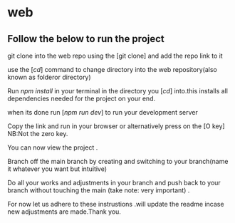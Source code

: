 # web
## Follow the below to run the project
 git clone into the web repo using the [git clone] and add the repo link to it
 
use the [*cd*] command to change directory into the web repository(also known as folderor directory)

Run *npm install* in your terminal in the directory you [*cd*] into.this installs all dependencies needed for the project
on your end.

when its done run [*npm run dev*] to run your development server 

Copy the link and run in your browser or alternatively press on the [O key] NB:Not the zero key.

You can now view the project .

Branch off the main branch by creating and switching to your branch(name it whatever you want but intuitive)

Do all your works and adjustments in your branch and push back to your branch without touching the main (take note: very important) .

For now let us adhere to these instrustions .will update the readme incase new adjustments are made.Thank you.






